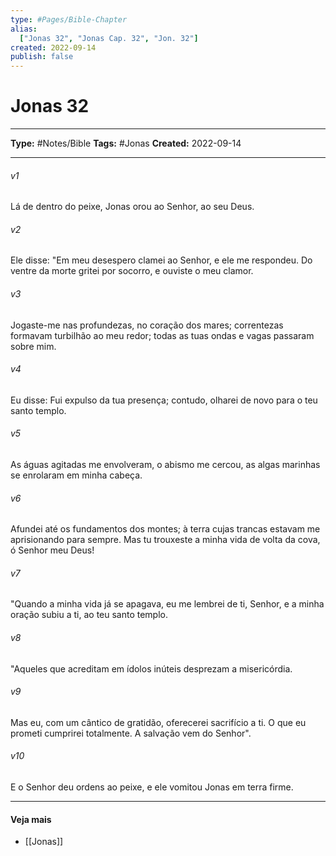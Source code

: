 ```yaml
---
type: #Pages/Bible-Chapter
alias:
  ["Jonas 32", "Jonas Cap. 32", "Jon. 32"]
created: 2022-09-14
publish: false
---
```


# Jonas 32

---

**Type:** #Notes/Bible
**Tags:** #Jonas
**Created:** 2022-09-14

---

###### v1
Lá de dentro do peixe, Jonas orou ao Senhor, ao seu Deus.
###### v2
Ele disse: "Em meu desespero clamei ao Senhor, e ele me respondeu. Do ventre da morte gritei por socorro, e ouviste o meu clamor.
###### v3
Jogaste-me nas profundezas, no coração dos mares; correntezas formavam turbilhão ao meu redor; todas as tuas ondas e vagas passaram sobre mim.
###### v4
Eu disse: Fui expulso da tua presença; contudo, olharei de novo para o teu santo templo.
###### v5
As águas agitadas me envolveram, o abismo me cercou, as algas marinhas se enrolaram em minha cabeça.
###### v6
Afundei até os fundamentos dos montes; à terra cujas trancas estavam me aprisionando para sempre. Mas tu trouxeste a minha vida de volta da cova, ó Senhor meu Deus!
###### v7
"Quando a minha vida já se apagava, eu me lembrei de ti, Senhor, e a minha oração subiu a ti, ao teu santo templo.
###### v8
"Aqueles que acreditam em ídolos inúteis desprezam a misericórdia.
###### v9
Mas eu, com um cântico de gratidão, oferecerei sacrifício a ti. O que eu prometi cumprirei totalmente. A salvação vem do Senhor".
###### v10
E o Senhor deu ordens ao peixe, e ele vomitou Jonas em terra firme.


---

#### Veja mais

- [[Jonas]]
